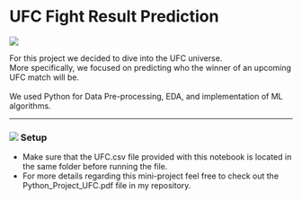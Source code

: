 # UFC Fight Result Prediction

![](https://external-content.duckduckgo.com/iu/?u=https%3A%2F%2Fwww.zoomifier.com%2Fwp-content%2Fuploads%2F2019%2F12%2Fufc-logo.png&f=1&nofb=1)

For this project we decided to dive into the UFC universe. 
</br> More specifically, we focused on predicting who the winner of an upcoming UFC match will be.  
</br> We used Python for Data Pre-processing, EDA, and implementation of ML algorithms.

-------------

### ![](https://cdn1.iconfinder.com/data/icons/material-core/20/settings-24.png) Setup

* Make sure that the UFC.csv file provided with this notebook is located in the same folder before running the file.
* For more details regarding this mini-project feel free to check out the Python_Project_UFC.pdf file in my repository.

